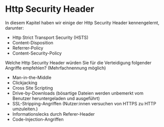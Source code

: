 # Http Security Header

In diesem Kapitel haben wir einige der Http Security Header kennengelernt, darunter:

- Http Strict Transport Security (HSTS)
- Content-Disposition
- Referrer-Policy
- Content-Security-Policy

Welche Http Security Header würden Sie für die Verteidigung folgender Angriffe empfehlen? (Mehrfachnennung möglich)

- Man-in-the-Middle
- Clickjacking 
- Cross Site Scripting
- Drive-by-Downloads (bösartige Dateien werden unbemerkt vom Benutzer heruntergeladen und ausgeführt)
- SSL-Stripping-Angriffen (Nutzer:innen versuchen von HTTPS zu HTTP umzuleiten.)
- Informationslecks durch Referer-Header
- Code-Injection-Angriffen
